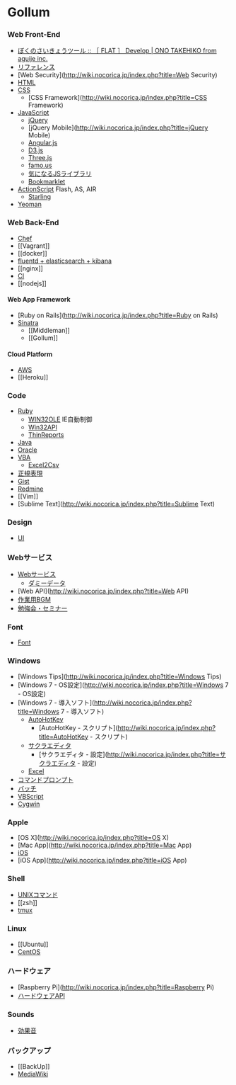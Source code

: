 # Gollum

### Web Front-End
- [ぼくのさいきょうツール :: ［ FLAT ］ Develop | ONO TAKEHIKO from aguije inc.](http://flat.is/develop/2014/02/ultimate/)
- [リファレンス](http://wiki.nocorica.jp/index.php?title=リファレンス)
- [Web Security](http://wiki.nocorica.jp/index.php?title=Web Security)
- [HTML](http://wiki.nocorica.jp/index.php?title=HTML)
- [CSS](http://wiki.nocorica.jp/index.php?title=CSS)
    - [CSS Framework](http://wiki.nocorica.jp/index.php?title=CSS Framework)
- [JavaScript](http://wiki.nocorica.jp/index.php?title=JavaScript)
    - [jQuery](http://wiki.nocorica.jp/index.php?title=jQuery)
    - [jQuery Mobile](http://wiki.nocorica.jp/index.php?title=jQuery Mobile)
    - [Angular.js](http://wiki.nocorica.jp/index.php?title=Angular.js)
    - [D3.js](http://wiki.nocorica.jp/index.php?title=D3.js)
    - [Three.js](http://wiki.nocorica.jp/index.php?title=Three.js)
    - [famo.us](http://wiki.nocorica.jp/index.php?title=famo.us)
    - [気になるJSライブラリ](http://wiki.nocorica.jp/index.php?title=気になるJSライブラリ)
    - [Bookmarklet](http://wiki.nocorica.jp/index.php?title=Bookmarklet)
- [ActionScript](http://wiki.nocorica.jp/index.php?title=ActionScript) Flash, AS, AIR
    - [Starling](http://wiki.nocorica.jp/index.php?title=Starling)
- [Yeoman](http://wiki.nocorica.jp/index.php?title=Yeoman)

### Web Back-End
- [Chef](http://wiki.nocorica.jp/index.php?title=Chef)
- [[Vagrant]]
- [[docker]]
- [fluentd + elasticsearch + kibana](http://wiki.nocorica.jp/index.php?title=Fluentd_%2B_elasticsearch_%2B_kibana)
- [[nginx]]
- [CI](http://wiki.nocorica.jp/index.php?title=CI)
- [[nodejs]]

#### Web App Framework
- [Ruby on Rails](http://wiki.nocorica.jp/index.php?title=Ruby on Rails)
- [Sinatra](http://wiki.nocorica.jp/index.php?title=Sinatra)
    - [[Middleman]]
    - [[Gollum]]

#### Cloud Platform
- [AWS](http://wiki.nocorica.jp/index.php?title=AWS)
- [[Heroku]]

### Code
- [Ruby](http://wiki.nocorica.jp/index.php?title=Ruby)
    - [WIN32OLE](http://wiki.nocorica.jp/index.php?title=WIN32OLE) IE自動制御
    - [Win32API](http://wiki.nocorica.jp/index.php?title=Win32API)
    - [ThinReports](http://wiki.nocorica.jp/index.php?title=ThinReports)
- [Java](http://wiki.nocorica.jp/index.php?title=Java)
- [Oracle](http://wiki.nocorica.jp/index.php?title=Oracle)
- [VBA](http://wiki.nocorica.jp/index.php?title=VBA)
    - [Excel2Csv](http://wiki.nocorica.jp/index.php?title=Excel2Csv)
- [正規表現](http://wiki.nocorica.jp/index.php?title=正規表現)
- [Gist](http://wiki.nocorica.jp/index.php?title=Gist)
- [Redmine](http://wiki.nocorica.jp/index.php?title=Redmine)
- [[Vim]]
- [Sublime Text](http://wiki.nocorica.jp/index.php?title=Sublime Text)

### Design
- [UI](http://wiki.nocorica.jp/index.php?title=UI)

### Webサービス
- [Webサービス](http://wiki.nocorica.jp/index.php?title=Webサービス)
    - [ダミーデータ](http://wiki.nocorica.jp/index.php?title=ダミーデータ)
- [Web API](http://wiki.nocorica.jp/index.php?title=Web API)
- [作業用BGM](http://wiki.nocorica.jp/index.php?title=作業用BGM)
- [勉強会・セミナー](http://wiki.nocorica.jp/index.php?title=勉強会・セミナー)

### Font
- [Font](http://wiki.nocorica.jp/index.php?title=Font)

### Windows
- [Windows Tips](http://wiki.nocorica.jp/index.php?title=Windows Tips)
- [Windows 7 - OS設定](http://wiki.nocorica.jp/index.php?title=Windows 7 - OS設定)
- [Windows 7 - 導入ソフト](http://wiki.nocorica.jp/index.php?title=Windows 7 - 導入ソフト)
    - [AutoHotKey](http://wiki.nocorica.jp/index.php?title=AutoHotKey)
        - [AutoHotKey - スクリプト](http://wiki.nocorica.jp/index.php?title=AutoHotKey - スクリプト)
    - [サクラエディタ](http://wiki.nocorica.jp/index.php?title=サクラエディタ)
        - [サクラエディタ - 設定](http://wiki.nocorica.jp/index.php?title=サクラエディタ - 設定)
    - [Excel](http://wiki.nocorica.jp/index.php?title=Excel)
- [コマンドプロンプト](http://wiki.nocorica.jp/index.php?title=コマンドプロンプト)
- [バッチ](http://wiki.nocorica.jp/index.php?title=バッチ)
- [VBScript](http://wiki.nocorica.jp/index.php?title=VBScript)
- [Cygwin](http://wiki.nocorica.jp/index.php?title=Cygwin)

### Apple
- [OS X](http://wiki.nocorica.jp/index.php?title=OS X)
- [Mac App](http://wiki.nocorica.jp/index.php?title=Mac App)
- [iOS](http://wiki.nocorica.jp/index.php?title=iOS)
- [iOS App](http://wiki.nocorica.jp/index.php?title=iOS App)

### Shell
- [UNIXコマンド](http://wiki.nocorica.jp/index.php?title=UNIXコマンド)
- [[zsh]]
- [tmux](http://wiki.nocorica.jp/index.php?title=tmux)

### Linux
- [[Ubuntu]]
- [CentOS](http://wiki.nocorica.jp/index.php?title=CentOS)

### ハードウェア
- [Raspberry Pi](http://wiki.nocorica.jp/index.php?title=Raspberry Pi)
- [ハードウェアAPI](http://wiki.nocorica.jp/index.php?title=ハードウェアAPI)

### Sounds
-  [効果音](http://wiki.nocorica.jp/index.php?title=効果音)

### バックアップ
- [[BackUp]]
- [MediaWiki](http://wiki.nocorica.jp/index.php?title=MediaWiki)
